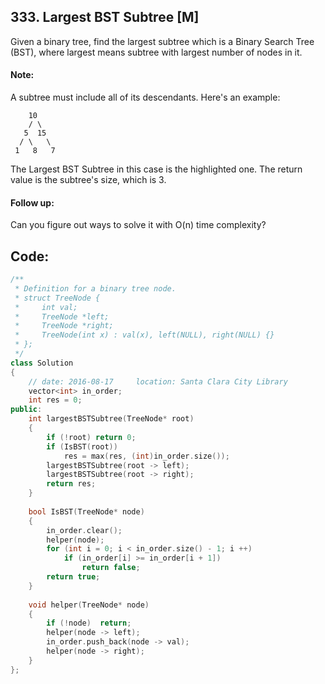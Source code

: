 ## 333. Largest BST Subtree [M]
Given a binary tree, find the largest subtree which is a Binary Search Tree (BST), where largest means subtree with largest number of nodes in it.

#### Note:
A subtree must include all of its descendants.
Here's an example:
```
    10
    / \
   5  15
  / \   \ 
 1   8   7
```
The Largest BST Subtree in this case is the highlighted one. 
The return value is the subtree's size, which is 3.

#### Follow up:
Can you figure out ways to solve it with O(n) time complexity?

## Code:
```c++
/**
 * Definition for a binary tree node.
 * struct TreeNode {
 *     int val;
 *     TreeNode *left;
 *     TreeNode *right;
 *     TreeNode(int x) : val(x), left(NULL), right(NULL) {}
 * };
 */
class Solution 
{
    // date: 2016-08-17     location: Santa Clara City Library
    vector<int> in_order;
    int res = 0;
public:
    int largestBSTSubtree(TreeNode* root) 
    {
        if (!root) return 0;
        if (IsBST(root)) 
            res = max(res, (int)in_order.size());
        largestBSTSubtree(root -> left);
        largestBSTSubtree(root -> right);
        return res;
    }
    
    bool IsBST(TreeNode* node)
    {
        in_order.clear();
        helper(node);
        for (int i = 0; i < in_order.size() - 1; i ++)
            if (in_order[i] >= in_order[i + 1])
                return false;
        return true;
    }
    
    void helper(TreeNode* node)
    {
        if (!node)  return;
        helper(node -> left);
        in_order.push_back(node -> val);
        helper(node -> right);
    }
};
```
